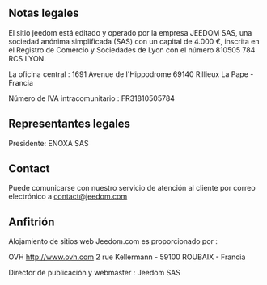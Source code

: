 ## Notas legales

El sitio jeedom está editado y operado por la empresa JEEDOM SAS, una sociedad anónima simplificada (SAS) con un capital de 4.000 €, inscrita en el Registro de Comercio y Sociedades de Lyon con el número 810505 784 RCS LYON.

La oficina central : 1691 Avenue de l'Hippodrome 69140 Rillieux La Pape - Francia

Número de IVA intracomunitario : FR31810505784

## Representantes legales

Presidente: ENOXA SAS

## Contact

Puede comunicarse con nuestro servicio de atención al cliente por correo electrónico a contact@jeedom.com

## Anfitrión

Alojamiento de sitios web Jeedom.com es proporcionado por :

OVH
http://www.ovh.com
2 rue Kellermann - 59100 ROUBAIX - Francia

Director de publicación y webmaster : Jeedom SAS
